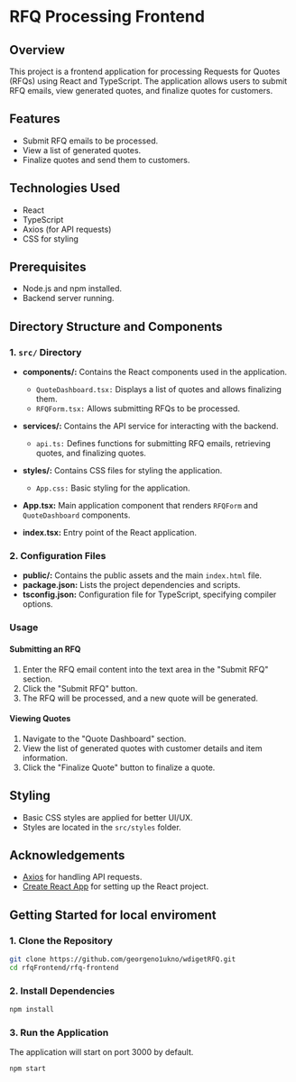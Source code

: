 # RFQ Processing Frontend

## Overview

This project is a frontend application for processing Requests for Quotes (RFQs) using React and TypeScript. The application allows users to submit RFQ emails, view generated quotes, and finalize quotes for customers.

## Features

- Submit RFQ emails to be processed.
- View a list of generated quotes.
- Finalize quotes and send them to customers.

## Technologies Used

- React
- TypeScript
- Axios (for API requests)
- CSS for styling

## Prerequisites

- Node.js and npm installed.
- Backend server running.

## Directory Structure and Components

### 1. `src/` Directory

- **components/:** Contains the React components used in the application.

  - `QuoteDashboard.tsx:` Displays a list of quotes and allows finalizing them.
  - `RFQForm.tsx:` Allows submitting RFQs to be processed.

- **services/:** Contains the API service for interacting with the backend.

  - `api.ts:` Defines functions for submitting RFQ emails, retrieving quotes, and finalizing quotes.

- **styles/:** Contains CSS files for styling the application.

  - `App.css:` Basic styling for the application.

- **App.tsx:** Main application component that renders `RFQForm` and `QuoteDashboard` components.

- **index.tsx:** Entry point of the React application.

### 2. Configuration Files

- **public/:** Contains the public assets and the main `index.html` file.
- **package.json:** Lists the project dependencies and scripts.
- **tsconfig.json:** Configuration file for TypeScript, specifying compiler options.

### Usage

#### Submitting an RFQ

1. Enter the RFQ email content into the text area in the "Submit RFQ" section.
2. Click the "Submit RFQ" button.
3. The RFQ will be processed, and a new quote will be generated.

#### Viewing Quotes

1. Navigate to the "Quote Dashboard" section.
2. View the list of generated quotes with customer details and item information.
3. Click the "Finalize Quote" button to finalize a quote.

## Styling

- Basic CSS styles are applied for better UI/UX.
- Styles are located in the `src/styles` folder.

## Acknowledgements

- [Axios](https://github.com/axios/axios) for handling API requests.
- [Create React App](https://github.com/facebook/create-react-app) for setting up the React project.

## Getting Started for local enviroment

### 1. Clone the Repository

```bash
git clone https://github.com/georgeno1ukno/wdigetRFQ.git
cd rfqFrontend/rfq-frontend
```

### 2. Install Dependencies

```bash
npm install
```

### 3. Run the Application

The application will start on port 3000 by default.

```bash
npm start
```
